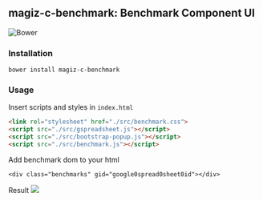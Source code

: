 ## magiz-c-benchmark: Benchmark Component UI

![Bower](https://img.shields.io/bower/v/magiz-c-benchmark.svg)

### Installation

```
bower install magiz-c-benchmark
```

### Usage

Insert scripts and styles in `index.html`

```html
<link rel="stylesheet" href="./src/benchmark.css">
<script src="./src/gspreadsheet.js"></script>
<script src="./src/bootstrap-popup.js"></script>
<script src="./src/benchmark.js"></script>
```

Add benchmark dom to your html

```
<div class="benchmarks" gid="google0spread0sheet0id"></div>
```

Result
![](http://i.imgur.com/j7IcBEl.png)

